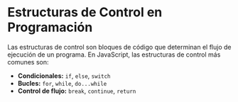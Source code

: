 # Estructuras de Control en Programación

Las estructuras de control son bloques de código que determinan el flujo de ejecución de un programa. En JavaScript, las estructuras de control más comunes son:

- **Condicionales:** `if`, `else`, `switch`
- **Bucles:** `for`, `while`, `do...while`
- **Control de flujo:** `break`, `continue`, `return`
